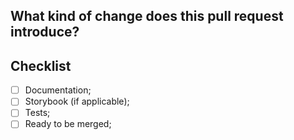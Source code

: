 ## What kind of change does this pull request introduce?

## Checklist

<!-- Have you done all of these things?  -->
<!-- add "N/A" to the end of each line that's irrelevant to your changes -->
<!-- to check an item, place an "x" in the box like so: "- [x] Documentation" -->

- [ ] Documentation;
- [ ] Storybook (if applicable);
- [ ] Tests;
- [ ] Ready to be merged;

<!-- feel free to add additional comments -->
<!-- Thank you for contributing! -->
